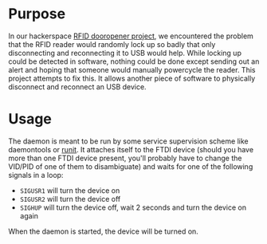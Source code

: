 # Purpose

In our hackerspace [RFID dooropener project](https://github.com/entropia/tuerd),
we encountered the problem that the RFID reader would randomly lock up so badly
that only disconnecting and reconnecting it to USB would help. While locking
up could be detected in software, nothing could be done except sending out an
alert and hoping that someone would manually powercycle the reader. This project
attempts to fix this. It allows another piece of software to physically
disconnect and reconnect an USB device.

# Usage

The daemon is meant to be run by some service supervision scheme like
daemontools or [runit](http://smarden.org/runit/). It attaches itself to the
FTDI device (should you have more than one FTDI device present, you'll probably
have to change the VID/PID of one of them to disambiguate) and waits for one of
the following signals in a loop:

* <code>SIGUSR1</code> will turn the device on
* <code>SIGUSR2</code> will turn the device off
* <code>SIGHUP</code> will turn the device off, wait 2 seconds and turn the
  device on again

When the daemon is started, the device will be turned on.
